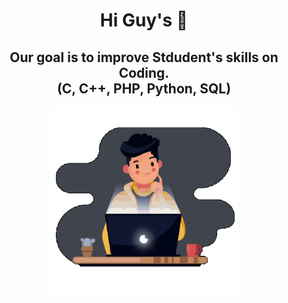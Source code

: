 <h1 align="center"> Hi Guy's 👋 </h1>
<h2 align="center">Our goal is to improve Stdudent's skills on Coding.<br/>(C, C++, PHP, Python, SQL) <br/></h2>

<p align="center">
<img src="https://github.com/German-IT-Support/.github/blob/main/profile/compiling-code.gif" alt="DevOps" widht="300" height="300" />
</p>


<!--

**Here are some ideas to get you started:**

🙋‍♀️ A short introduction - what is your organization all about?
🌈 Contribution guidelines - how can the community get involved?
👩‍💻 Useful resources - where can the community find your docs? Is there anything else the community should know?
🍿 Fun facts - what does your team eat for breakfast?
🧙 Remember, you can do mighty things with the power of [Markdown](https://docs.github.com/github/writing-on-github/getting-started-with-writing-and-formatting-on-github/basic-writing-and-formatting-syntax)
-->

